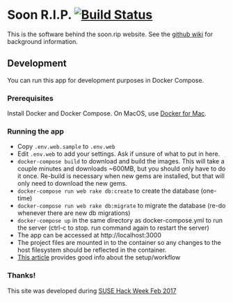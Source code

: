 # Soon R.I.P. [![Build Status](https://travis-ci.org/aocole/epitaph.svg?branch=master)](https://travis-ci.org/aocole/epitaph)

This is the software behind the soon.rip website. See the [github wiki](https://github.com/aocole/epitaph/wiki) for background information.

## Development
You can run this app for development purposes in Docker Compose.

### Prerequisites
Install Docker and Docker Compose. On MacOS, use [Docker for Mac](https://docs.docker.com/docker-for-mac/install/).

### Running the app
* Copy `.env.web.sample` to `.env.web`
* Edit `.env.web` to add your settings. Ask if unsure of what to put in here.
* `docker-compose build` to download and build the images. This will take a couple minutes and downloads ~600MB, but you should only have to do it once. Re-build is necessary when new gems are installed, but that will only need to download the new gems.
* `docker-compose run web rake db:create` to create the database (one-time)
* `docker-compose run web rake db:migrate` to migrate the database (re-do whenever there are new db migrations)
* `docker-compose up` in the same directory as docker-compose.yml to run the server (ctrl-c to stop. run command again to restart the server)
* The app can be accessed at http://localhost:3000
* The project files are mounted in to the container so any changes to the host filesystem should be reflected in the container.
* [This article](http://blog.carbonfive.com/2015/03/17/docker-rails-docker-compose-together-in-your-development-workflow/) provides good info about the setup/workflow

### Thanks!
This site was developed during [SUSE Hack Week Feb 2017](https://hackweek.suse.com/projects/my-epitaph)

